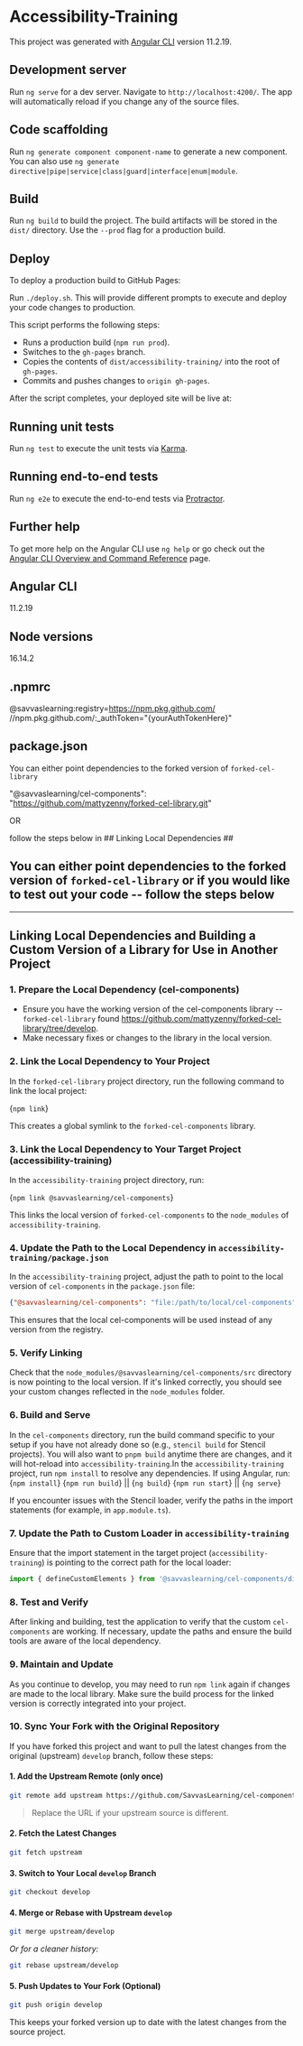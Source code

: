 # Accessibility-Training

This project was generated with [Angular CLI](https://github.com/angular/angular-cli) version 11.2.19.

## Development server

Run `ng serve` for a dev server. Navigate to `http://localhost:4200/`. The app will automatically reload if you change any of the source files.

## Code scaffolding

Run `ng generate component component-name` to generate a new component. You can also use `ng generate directive|pipe|service|class|guard|interface|enum|module`.

## Build

Run `ng build` to build the project. The build artifacts will be stored in the `dist/` directory. Use the `--prod` flag for a production build.

## Deploy

To deploy a production build to GitHub Pages:

Run `./deploy.sh`. This will provide different prompts to execute and deploy your code changes to production.

This script performs the following steps:
- Runs a production build (`npm run prod`).
- Switches to the `gh-pages` branch.
- Copies the contents of `dist/accessibility-training/` into the root of `gh-pages`.
- Commits and pushes changes to `origin gh-pages`.

After the script completes, your deployed site will be live at:

## Running unit tests

Run `ng test` to execute the unit tests via [Karma](https://karma-runner.github.io).

## Running end-to-end tests

Run `ng e2e` to execute the end-to-end tests via [Protractor](http://www.protractortest.org/).

## Further help

To get more help on the Angular CLI use `ng help` or go check out the [Angular CLI Overview and Command Reference](https://angular.io/cli) page.

## Angular CLI
11.2.19

## Node versions
16.14.2

## .npmrc
@savvaslearning:registry=https://npm.pkg.github.com/
//npm.pkg.github.com/:_authToken="{yourAuthTokenHere}"

## package.json
You can either point dependencies to the forked version of `forked-cel-library` 

"@savvaslearning/cel-components": "https://github.com/mattyzenny/forked-cel-library.git"

 OR 
 
follow the steps below in ## Linking Local Dependencies ##

## You can either point dependencies to the forked version of `forked-cel-library` or if you would like to test out your code -- follow the steps below 

-----------------------------------------------------------------

## Linking Local Dependencies and Building a Custom Version of a Library for Use in Another Project

### 1. **Prepare the Local Dependency (cel-components)**

- Ensure you have the working version of the cel-components library -- `forked-cel-library` found https://github.com/mattyzenny/forked-cel-library/tree/develop.
- Make necessary fixes or changes to the library in the local version.

### 2. **Link the Local Dependency to Your Project**

In the `forked-cel-library` project directory, run the following command to link the local project:

{`npm link`}

This creates a global symlink to the `forked-cel-components` library.

### 3. **Link the Local Dependency to Your Target Project (accessibility-training)**

In the `accessibility-training` project directory, run:

{`npm link @savvaslearning/cel-components`}

This links the local version of `forked-cel-components` to the `node_modules` of `accessibility-training`.

### 4. **Update the Path to the Local Dependency in `accessibility-training/package.json`**

In the `accessibility-training` project, adjust the path to point to the local version of `cel-components` in the `package.json` file:

```json
{"@savvaslearning/cel-components": "file:/path/to/local/cel-components"}
```

This ensures that the local cel-components will be used instead of any version from the registry.

### 5. **Verify Linking**

Check that the `node_modules/@savvaslearning/cel-components/src` directory is now pointing to the local version. If it's linked correctly, you should see your custom changes reflected in the `node_modules` folder.

### 6. **Build and Serve**

In the `cel-components` directory, run the build command specific to your setup if you have not already done so (e.g., `stencil build` for Stencil projects). You will also want to `pnpm build` anytime there are changes, and it will hot-reload into `accessibility-training`.In the `accessibility-training` project, run `npm install` to resolve any dependencies. If using Angular, run:
{`npm install`}
{`npm run build`} || {`ng build`}
{`npm run start`} || {`ng serve`}

If you encounter issues with the Stencil loader, verify the paths in the import statements (for example, in `app.module.ts`).

### 7. **Update the Path to Custom Loader in `accessibility-training`**

Ensure that the import statement in the target project (`accessibility-training`) is pointing to the correct path for the local loader:
```typescript
import { defineCustomElements } from '@savvaslearning/cel-components/dist-stencil/loader';
```

### 8. **Test and Verify**

After linking and building, test the application to verify that the custom `cel-components` are working. If necessary, update the paths and ensure the build tools are aware of the local dependency.

### 9. **Maintain and Update**

As you continue to develop, you may need to run `npm link` again if changes are made to the local library. Make sure the build process for the linked version is correctly integrated into your project.

### 10. **Sync Your Fork with the Original Repository**

If you have forked this project and want to pull the latest changes from the original (upstream) `develop` branch, follow these steps:

#### 1. Add the Upstream Remote (only once)

```bash
git remote add upstream https://github.com/SavvasLearning/cel-components.git
```

> Replace the URL if your upstream source is different.

#### 2. Fetch the Latest Changes

```bash
git fetch upstream
```

#### 3. Switch to Your Local `develop` Branch

```bash
git checkout develop
```

#### 4. Merge or Rebase with Upstream `develop`

```bash
git merge upstream/develop
```

_Or for a cleaner history:_

```bash
git rebase upstream/develop
```

#### 5. Push Updates to Your Fork (Optional)

```bash
git push origin develop
```

This keeps your forked version up to date with the latest changes from the source project.
